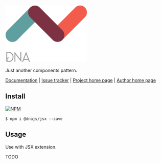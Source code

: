 [![Logo](https://raw.githubusercontent.com/Chialab/dna/next/docs/logo.png)](http://dna.chialab.io)

Just another components pattern.

[Documentation](http://dna.chialab.io/docs) | [Issue tracker](https://github.com/Chialab/dna/issues) | [Project home page](http://dna.chialab.io) | [Author home page](http://www.chialab.com)

## Install

[![NPM](https://img.shields.io/npm/v/@dnajs/jsx.svg)](https://www.npmjs.com/package/@dnajs/jsx)
```
$ npm i @dnajs/jsx --save
```

## Usage

Use with JSX extension.

TODO
